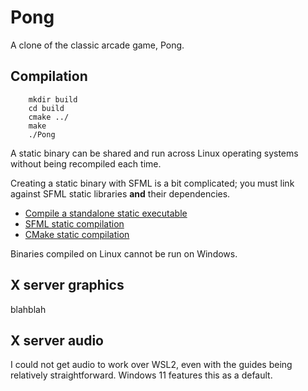 # Pong

A clone of the classic arcade game, Pong.

## Compilation

        mkdir build
        cd build
        cmake ../
        make
        ./Pong

A static binary can be shared and run across Linux operating systems without being recompiled each time. 

Creating a static binary with SFML is a bit complicated; you must link against SFML static libraries **and** their dependencies. 
* [Compile a standalone static executable](https://stackoverflow.com/questions/3283021/compile-a-standalone-static-executable) 
* [SFML static compilation](https://www.sfml-dev.org/faq.php#build-link-static) 
* [CMake static compilation](https://stackoverflow.com/questions/24648357/compiling-a-static-executable-with-cmake)
  
Binaries compiled on Linux cannot be run on Windows.

## X server graphics

blahblah

## X server audio

I could not get audio to work over WSL2, even with the guides being relatively straightforward. Windows 11 features this as a default.
